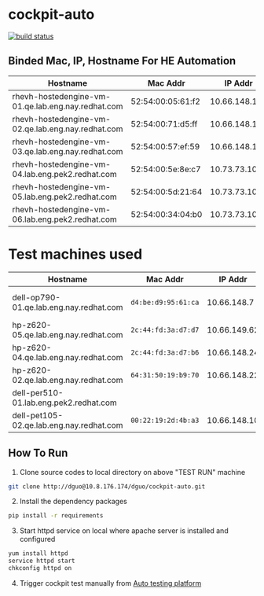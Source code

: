 # cockpit-auto

[![build status](http://10.8.176.174/dguo/cockpit-auto/badges/dev/build.svg)](http://10.8.176.174/dguo/cockpit-auto/commits/dev)

## Binded Mac, IP, Hostname For HE Automation

| Hostname | Mac Addr | IP Addr | valid? |
| -------- | -------- | ------- | ------ |
| rhevh-hostedengine-vm-01.qe.lab.eng.nay.redhat.com | 52:54:00:05:61:f2  | 10.66.148.102 | *YES* |
| rhevh-hostedengine-vm-02.qe.lab.eng.nay.redhat.com | 52:54:00:71:d5:ff  | 10.66.148.103 | *YES* |
| rhevh-hostedengine-vm-03.qe.lab.eng.nay.redhat.com | 52:54:00:57:ef:59  | 10.66.148.104 | *YES* |
| rhevh-hostedengine-vm-04.lab.eng.pek2.redhat.com | 52:54:00:5e:8e:c7  | 10.73.73.100 | *YES* |
| rhevh-hostedengine-vm-05.lab.eng.pek2.redhat.com | 52:54:00:5d:21:64  | 10.73.73.101 | *YES* |
| rhevh-hostedengine-vm-06.lab.eng.pek2.redhat.com | 52:54:00:34:04:b0  | 10.73.73.102 | *YES* |

# Test machines used
| Hostname | Mac Addr | IP Addr | NIC | PURPOSE | valid?|
| -------- | -------- | ------- | ------ | ------ | ------ |
| dell-op790-01.qe.lab.eng.nay.redhat.com | `d4:be:d9:95:61:ca`  | 10.66.148.7 | em1 | RHVH BOND VLAN | *YES* |
| hp-z620-05.qe.lab.eng.nay.redhat.com | `2c:44:fd:3a:d7:d7`  | 10.66.149.62 | eno1 | RHEL | *YES* |
| hp-z620-04.qe.lab.eng.nay.redhat.com | `2c:44:fd:3a:d7:b6`  | 10.66.148.24 | enp1s0 | CENTOS | *YES* |
| hp-z620-02.qe.lab.eng.nay.redhat.com | `64:31:50:19:b9:70`  | 10.66.148.22 | enp1s0 | FEDORA | *NO* |
| dell-per510-01.lab.eng.pek2.redhat.com |   |  |  | BOND VLAN FC | *NO* |
| dell-pet105-02.qe.lab.eng.nay.redhat.com | `00:22:19:2d:4b:a3`  | 10.66.148.10 | enp2s0 | TEST RUN | *YES* |


## How To Run

1. Clone source codes to local directory on above "TEST RUN" machine
```bash
git clone http://dguo@10.8.176.174/dguo/cockpit-auto.git
```
2. Install the dependency packages
```bash
pip install -r requirements
```
3. Start httpd service on local where apache server is installed and configured
```bash
yum install httpd
service httpd start
chkconfig httpd on
```
4. Trigger cockpit test manually from [Auto testing platform](http://10.73.73.23/#/cockpit)
